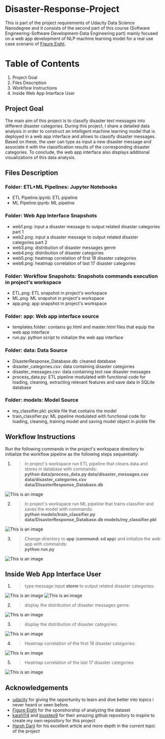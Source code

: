 # Disaster-Response-Project
This is part of the project requirements of Udacity Data Science Nanodegree and it consists of the second part of this course (Software Engineering-Software Development-Data Engineering part) mainly focused on a web app development of NLP machine learning model for a real use case scenario of [Figure Eight](https://appen.com/).

# Table of Contents
1. Project Goal
2. Files Description
3. Workflow Instructions
4. Inside Web App Interface User

## Project Goal
The main aim of this project is to classify disaster text messages into different disaster categories. During this project, I share a detailed data analysis in order to construct an intelligent machine learning model that is deployed in a web app interface and allows to classify disaster messages. Based on these, the user can type as input a new disaster message and associate it with the classification results of the corresponding disaster categories. To conclude, the web app interface also displays additional visualizations of this data analysis.

## Files Description
### Folder: ETL+ML Pipelines: Jupyter Notebooks
* ETL Pipeline.ipynb: ETL pipeline 
* ML Pipeline.ipynb: ML pipeline

### Folder: Web App Interface Snapshots
* web1.png: input a disaster message to output related disaster categories part 1
* web2.png: input a disaster message to output related disaster categories part 2
* web3.png: distribution of disaster messages genre
* web4.png: distribution of disaster categories
* web5.png: heatmap correlation of first 18 disaster categories
* web6.png: heatmap correlation of last 17 disaster categories

### Folder: Workflow Snapshots: Snapshots commands execution in project's workspace
* ETL.png: ETL snapshot in project's workspace
* ML.png: ML snapshot in project's workspace
* app.png: app snapshot in project's workspace

### Folder: app: Web app interface source
* templates.folder: contains go.html and master.html files that equip the web app interface
* run.py: python script to initialize the web app interface

### Folder: data: Data Source
* DisasterResponse_Database.db: cleaned database 
* disaster_categories.csv: data containing disaster categories 
* disaster_messages.csv: data containing text raw disaster messages  
* process_data.py: ETL pipeline modulated with functional code for loading, cleaning, extracting relevant features and save data in SQLite database

### Folder: models: Model Source
* my_classifier.pkl: pickle file that contains the model
* train_classifier.py: ML pipeline modulated with functional code for loading, cleaning, training model and saving model object in pickle file

## Workflow Instructions
Run the following commands in the project's workspace directory to initialize the workflow pipeline as the following steps sequentially:

1. > In project's workspace run ETL pipeline that cleans data and stores in database with commands: \
**python data/process_data.py data/disaster_messages.csv data/disaster_categories.csv data/DisasterResponse_Database.db**

![This is an image](Workflow%20Snapshots/ETL.png)

2. > In project's workspace run ML pipeline that trains classifier and saves the model with commands: \
**python models/train_classifier.py data/DisasterResponse_Database.db models/my_classifier.pkl**

![This is an image](Workflow%20Snapshots/ML.png)

3. > Change directory to **app** (**command: cd app**) and initialize the web app with commands: \
**python run.py**

![This is an image](Workflow%20Snapshots/app.png)

## Inside Web App Interface User
1. > type message input **storm** to output related disaster categories: 

![This is an image](Web%20App%20interface%20Snapshots/web1.png)
![This is an image](Web%20App%20interface%20Snapshots/web2.png)

2. > display the distribution of disaster messages genre: 

![This is an image](Web%20App%20interface%20Snapshots/web3.png)


3. > display the distribution of disaster categories: 

![This is an image](Web%20App%20interface%20Snapshots/web4.png)


4. > Heatmap correlation of the first 18 disaster categories: 

![This is an image](Web%20App%20interface%20Snapshots/web5.png)

5. > Heatmap correlation of the last 17 disaster categories: 

![This is an image](Web%20App%20interface%20Snapshots/web6.png)

## Acknowledgements
* [udacity](https://www.udacity.com/) for giving the opportunity to learn and dive better into topics i never heard or seen before.
* [Figure Eight](https://appen.com/) for the sponshorship of analyzing the dataset
* [kaish114](https://github.com/kaish114/Disaster-Response-Pipelines) and [louisteo9](https://github.com/louisteo9/udacity-disaster-response-pipeline) for their amazing github repository to inspire to create my own repository for this project
* [Harsh Darji](https://towardsdatascience.com/building-a-disaster-response-web-application-4066e6f90072) for his excellent article and more depth in the current topic of the project


